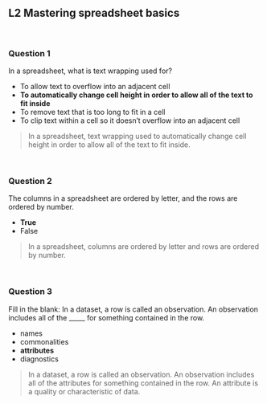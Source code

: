 ## L2 Mastering spreadsheet basics

&nbsp;

### Question 1

In a spreadsheet, what is text wrapping used for?

* To allow text to overflow into an adjacent cell
* **To automatically change cell height in order to allow all of the text to fit inside**
* To remove text that is too long to fit in a cell
* To clip text within a cell so it doesn’t overflow into an adjacent cell

> In a spreadsheet, text wrapping used to automatically change cell height in order to allow all of the text to fit inside.

&nbsp;

### Question 2

The columns in a spreadsheet are ordered by letter, and the rows are ordered by number.

* **True**
* False

> In a spreadsheet, columns are ordered by letter and rows are ordered by number.

&nbsp;

### Question 3

Fill in the blank: In a dataset, a row is called an observation. An observation includes all of the _____ for something contained in the row.

* names
* commonalities
* **attributes**
* diagnostics

> In a dataset, a row is called an observation. An observation includes all of the attributes for something contained in the row. An attribute is a quality or characteristic of data.
